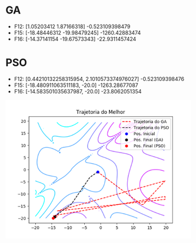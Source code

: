 # GA

- F12: [1.05203412 1.87166318] -0.523109398479
- F15: [-18.48446312 -19.98479245] -1260.42883474
- F16: [-14.37141154 -19.67573343] -22.9311457424

# PSO

- F12: [0.44210132258315954, 2.1010573374976027] -0.523109398476
- F15: [-18.480911063511183, -20.0] -1263.28677087
- F16: [-14.583501035637987, -20.0] -23.8062051354

![GA x PSO](GAxPSO.png)